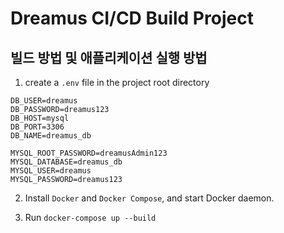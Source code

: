 # Dreamus CI/CD Build Project

## 빌드 방법 및 애플리케이션 실행 방법

1. create a `.env` file in the project root directory

```env
DB_USER=dreamus
DB_PASSWORD=dreamus123
DB_HOST=mysql
DB_PORT=3306
DB_NAME=dreamus_db

MYSQL_ROOT_PASSWORD=dreamusAdmin123
MYSQL_DATABASE=dreamus_db
MYSQL_USER=dreamus
MYSQL_PASSWORD=dreamus123
```

2. Install `Docker` and `Docker Compose`, and start Docker daemon.

3. Run `docker-compose up --build`
